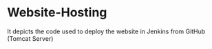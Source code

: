 # Website-Hosting
It depicts the code used to deploy  the website in Jenkins from GitHub (Tomcat Server)

